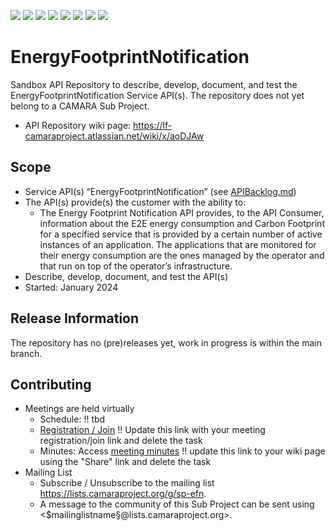 <a href="https://github.com/camaraproject/EnergyFootprintNotification/commits/" title="Last Commit"><img src="https://img.shields.io/github/last-commit/camaraproject/EnergyFootprintNotification?style=plastic"></a>
<a href="https://github.com/camaraproject/EnergyFootprintNotification/issues" title="Open Issues"><img src="https://img.shields.io/github/issues/camaraproject/EnergyFootprintNotification?style=plastic"></a>
<a href="https://github.com/camaraproject/EnergyFootprintNotification/pulls" title="Open Pull Requests"><img src="https://img.shields.io/github/issues-pr/camaraproject/EnergyFootprintNotification?style=plastic"></a>
<a href="https://github.com/camaraproject/EnergyFootprintNotification/graphs/contributors" title="Contributors"><img src="https://img.shields.io/github/contributors/camaraproject/EnergyFootprintNotification?style=plastic"></a>
<a href="https://github.com/camaraproject/EnergyFootprintNotification" title="Repo Size"><img src="https://img.shields.io/github/repo-size/camaraproject/EnergyFootprintNotification?style=plastic"></a>
<a href="https://github.com/camaraproject/EnergyFootprintNotification/blob/main/LICENSE" title="License"><img src="https://img.shields.io/badge/License-Apache%202.0-green.svg?style=plastic"></a>
<a href="https://github.com/camaraproject/EnergyFootprintNotification/releases/latest" title="Latest Release"><img src="https://img.shields.io/github/release/camaraproject/EnergyFootprintNotification?style=plastic"></a>
<a href="https://github.com/camaraproject/Governance/blob/main/ProjectStructureAndRoles.md" title="Sandbox API Repository"><img src="https://img.shields.io/badge/Sandbox%20API%20Repository-yellow?style=plastic"></a>

# EnergyFootprintNotification

Sandbox API Repository to describe, develop, document, and test the EnergyFootprintNotification Service API(s). The repository does not yet belong to a CAMARA Sub Project. 

* API Repository wiki page: https://lf-camaraproject.atlassian.net/wiki/x/aoDJAw

## Scope

* Service API(s) “EnergyFootprintNotification” (see [APIBacklog.md](https://github.com/camaraproject/APIBacklog/blob/main/documentation/APIbacklog.md)) 
* The API(s) provide(s) the customer with the ability to:  
  * The Energy Footprint Notification API provides, to the API Consumer, information about the E2E energy consumption and Carbon Footprint for a specified service that is provided by a certain number of active instances of an application. The applications that are monitored for their energy consumption are the ones managed by the operator and that run on top of the operator’s infrastructure.
* Describe, develop, document, and test the API(s)
* Started: January 2024

## Release Information

The repository has no (pre)releases yet, work in progress is within the main branch.
<!-- Optional: an explicit listing of the latest (pre-)release with additional information, e.g. links to the API definitions -->
<!-- In addition use/uncomment one or multiple the following alternative options when becoming applicable -->
<!-- Pre-releases of this sub project are available in https://github.com/camaraproject/EnergyFootprintNotification/releases -->
<!-- The latest public release is available here: https://github.com/camaraproject/EnergyFootprintNotification/releases/latest -->
<!-- For changes see [CHANGELOG.md](https://github.com/camaraproject/EnergyFootprintNotification/blob/main/CHANGELOG.md) -->

## Contributing
* Meetings are held virtually <!-- for new, independent Sandbox API repositories request a meeting link from the LF admin team or replace the information with the existing meeting information of the Sub Project -->
    * Schedule: !! tbd
    * [Registration / Join](https://zoom-lfx.platform.linuxfoundation.org/meetings/telcoapi) !! Update this link with your meeting registration/join link and delete the task
    * Minutes: Access [meeting minutes](https://lf-camaraproject.atlassian.net/wiki/x/AgDe) !! update this link to your wiki page using the "Share" link and delete the task
* Mailing List
    <!-- Note: the $mailinglistname$ is either already existing (for API Repositories within a Sub Projects) or will be created by the CAMARA Admin Team. -->
    * Subscribe / Unsubscribe to the mailing list https://lists.camaraproject.org/g/sp-efn.
    * A message to the community of this Sub Project can be sent using <$mailinglistname§@lists.camaraproject.org>.
